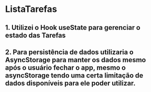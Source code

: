 # ListaTarefas

## 1. Utilizei o Hook useState para gerenciar o estado das Tarefas
## 2. Para persistência de dados utilizaria o AsyncStorage para manter os dados mesmo após o usuário fechar o app, mesmo o asyncStorage tendo uma certa limitação de dados disponíveis para ele poder utilizar.
